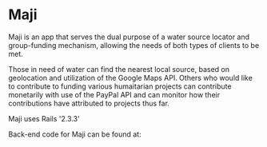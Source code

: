# Maji 

Maji is an app that serves the dual purpose of a water source locator and group-funding mechanism, allowing the needs of both types of clients to be met. 

Those in need of water can find the nearest local source, based on geolocation and utilization of the Google Maps API. Others who would like to contribute to funding various humaitarian projects can contribute monetarily with use of the PayPal API and can monitor how their contributions have attributed to projects thus far.

Maji uses Rails '2.3.3'

Back-end code for Maji can be found at: 
